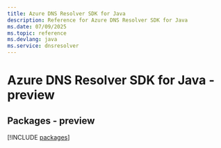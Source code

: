 ```yaml
---
title: Azure DNS Resolver SDK for Java
description: Reference for Azure DNS Resolver SDK for Java
ms.date: 07/09/2025
ms.topic: reference
ms.devlang: java
ms.service: dnsresolver
---
```

# Azure DNS Resolver SDK for Java - preview
## Packages - preview
[!INCLUDE [packages](dns-resolver-index.md)]